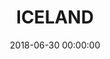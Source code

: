 ---
title: 'ICELAND'
subtitle: ''
date: 2018-06-30 00:00:00
description: iceland
featured_image: '/images/iceland/ultimateGuide.jpg'
---